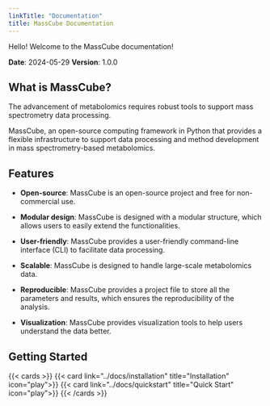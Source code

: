 ```yaml
---
linkTitle: "Documentation"
title: MassCube Documentation
---
```


Hello! Welcome to the MassCube documentation!

**Date**: 2024-05-29 **Version**: 1.0.0

<!--more-->

## What is MassCube?

The advancement of metabolomics requires robust tools to support mass spectrometry data processing. 

MassCube, an open-source computing framework in Python that provides a flexible infrastructure to support data processing and method development in mass spectrometry-based metabolomics.


## Features

- **Open-source**: MassCube is an open-source project and free for non-commercial use.

- **Modular design**: MassCube is designed with a modular structure, which allows users to easily extend the functionalities.

- **User-friendly**: MassCube provides a user-friendly command-line interface (CLI) to facilitate data processing.

- **Scalable**: MassCube is designed to handle large-scale metabolomics data.

- **Reproducible**: MassCube provides a project file to store all the parameters and results, which ensures the reproducibility of the analysis.

- **Visualization**: MassCube provides visualization tools to help users understand the data better.

## Getting Started

{{< cards >}}
  {{< card link="../docs/installation" title="Installation" icon="play">}}
  {{< card link="../docs/quickstart" title="Quick Start" icon="play">}}
{{< /cards >}}
